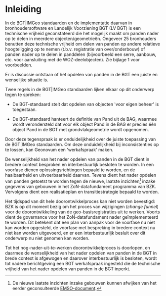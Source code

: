 # Inleiding

In de BGT\|IMGeo standaarden en de implementatie daarvan in bronhoudersoftware
en Landelijk Voorziening BGT (LV BGT) is een technische vrijheid geconstateerd
die het mogelijk maakt om panden nader op te delen in meerdere
objecten/geometrieën. Ongeveer 25 bronhouders benutten deze technische vrijheid
om delen van panden op andere relatieve hoogteligging op te nemen (t.b.v.
registratie van over/onderbouw) of panden nader op te delen in panddelen
(bijvoorbeeld een serre, aanbouw, etc. voor aansluiting met de
WOZ-deelobjecten). Zie bijlage 1 voor voorbeelden.

Er is discussie ontstaan of het opdelen van panden in de BGT een juiste en
wenselijke situatie is.

Twee regels in de BGT\|IMGeo standaarden lijken elkaar op dit onderwerp tegen te
spreken:

-   De BGT-standaard stelt dat opdelen van objecten 'voor eigen beheer' is
    toegestaan.

-   De BGT-standaard hanteert de definitie van Pand uit de BAG, waarmee wordt
    verondersteld dat voor elk object Pand in de BAG er precies één object Pand
    in de BGT met grondvlakgeometrie wordt opgenomen.

Door deze tegenspraak is er onduidelijkheid over de juiste toepassing van de
BGT\|IMGeo standaarden. Om deze onduidelijkheid bij inconsistenties op te
lossen, kan Geonovum een 'werkafspraak' maken.

De wenselijkheid van het nader opdelen van panden in de BGT dient in bredere
context besproken en interbestuurlijk besloten te worden. In een voorfase dienen
oplossingsrichtingen bepaald te worden, en de haalbaarheid en uitvoerbaarheid
daarvan. Tevens dient het nader opdelen van panden getoetst te worden tegen de
nieuwe, laatste inzichten[^1] inzake gegevens van gebouwen in het
ZoN-datafundament programma van BZK. Vervolgens dient een realisatieplan en
transitiestrategie bepaald te worden.

[^1]: De nieuwe laatste inzichten inzake gebouwen kunnen afwijken van het eerder
    geconsulteerde [EMSO-document](https://docs.geostandaarden.nl/disgeo/emso/).

Het tijdspad van dit hele doorontwikkelproces kan niet worden bevestigd: BZK is
op dit moment bezig om het proces van wijzigingen (*change funnel*) voor de
doorontwikkeling van de geo-basisregistraties uit te werken. Voorts dient de
governance voor het ZoN-datafundament nader geïmplementeerd te worden. Dit
betekent dat een plan van aanpak voor de voorfase nu niet kan worden opgesteld,
de voorfase met bespreking in bredere context nu niet kan worden uitgevoerd, en
er een interbestuurlijk besluit over dit onderwerp nu niet genomen kan worden.

Tot het nog-nader-uit-te-werken doorontwikkelproces is doorlopen, en daarmee de
wenselijkheid van het nader opdelen van panden in de BGT in brede context is
afgewogen en daarover interbestuurlijk is besloten, wordt tot nadere
berichtgeving een BGT werkafspraak ingesteld die de technische vrijheid van het
nader opdelen van panden in de BGT inperkt.
